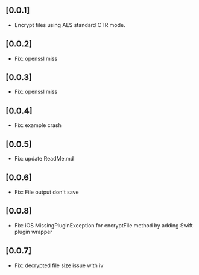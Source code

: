 ## [0.0.1]
- Encrypt files using AES standard CTR mode.

## [0.0.2]
- Fix: openssl miss

## [0.0.3]
- Fix: openssl miss 

## [0.0.4]
- Fix: example crash 

## [0.0.5]
- Fix: update ReadMe.md

## [0.0.6]
- Fix: File output don't save 

## [0.0.8]
- Fix: iOS MissingPluginException for encryptFile method by adding Swift plugin wrapper

## [0.0.7]
- Fix: decrypted file size issue with iv 